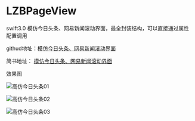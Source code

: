 # LZBPageView
swift3.0  模仿今日头条、网易新闻滚动界面，最全封装结构，可以直接通过属性配置调用

githud地址：[模仿今日头条、网易新闻滚动界面](https://github.com/lzbgithubcode/LZBPageView)

简书地址： [模仿今日头条、网易新闻滚动界面](http://www.jianshu.com/p/3170d0d886a2)

效果图


![高仿今日头条01](https://github.com/lzbgithubcode/LZBPageView/blob/master/高仿今日头条01.gif)

![高仿今日头条02](https://github.com/lzbgithubcode/LZBPageView/blob/master/高仿今日头条02.gif)

![高仿今日头条03](https://github.com/lzbgithubcode/LZBPageView/blob/master/高仿今日头条03.gif)
